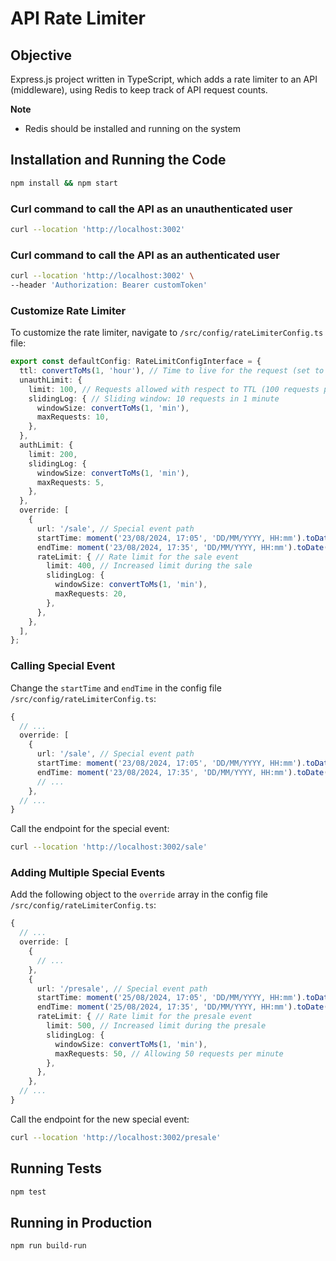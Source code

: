 # API Rate Limiter

## Objective
Express.js project written in TypeScript, which adds a rate limiter to an API (middleware), using Redis to keep track of API request counts.

**Note**
- Redis should be installed and running on the system

## Installation and Running the Code
```sh
npm install && npm start
```

### Curl command to call the API as an unauthenticated user
```sh
curl --location 'http://localhost:3002'
```

### Curl command to call the API as an authenticated user
```sh
curl --location 'http://localhost:3002' \
--header 'Authorization: Bearer customToken'
```

### Customize Rate Limiter
To customize the rate limiter, navigate to `/src/config/rateLimiterConfig.ts` file:

```typescript
export const defaultConfig: RateLimitConfigInterface = {
  ttl: convertToMs(1, 'hour'), // Time to live for the request (set to 1 hour)
  unauthLimit: {
    limit: 100, // Requests allowed with respect to TTL (100 requests per hour)
    slidingLog: { // Sliding window: 10 requests in 1 minute
      windowSize: convertToMs(1, 'min'),
      maxRequests: 10,
    },
  },
  authLimit: {
    limit: 200,
    slidingLog: {
      windowSize: convertToMs(1, 'min'),
      maxRequests: 5,
    },
  },
  override: [
    {
      url: '/sale', // Special event path
      startTime: moment('23/08/2024, 17:05', 'DD/MM/YYYY, HH:mm').toDate(), // Event start time
      endTime: moment('23/08/2024, 17:35', 'DD/MM/YYYY, HH:mm').toDate(), // Event end time
      rateLimit: { // Rate limit for the sale event
        limit: 400, // Increased limit during the sale
        slidingLog: {
          windowSize: convertToMs(1, 'min'),
          maxRequests: 20,
        },
      },
    },
  ],
};
```

### Calling Special Event
Change the `startTime` and `endTime` in the config file `/src/config/rateLimiterConfig.ts`:

```typescript
{
  // ...
  override: [
    {
      url: '/sale', // Special event path
      startTime: moment('23/08/2024, 17:05', 'DD/MM/YYYY, HH:mm').toDate(), // Event start time
      endTime: moment('23/08/2024, 17:35', 'DD/MM/YYYY, HH:mm').toDate(), // Event end time
      // ...
    },
  // ...
}
```

Call the endpoint for the special event:
```sh
curl --location 'http://localhost:3002/sale'
```

### Adding Multiple Special Events
Add the following object to the `override` array in the config file `/src/config/rateLimiterConfig.ts`:

```typescript
{
  // ...
  override: [
    {
      // ...
    },
    {
      url: '/presale', // Special event path
      startTime: moment('25/08/2024, 17:05', 'DD/MM/YYYY, HH:mm').toDate(), // Event start time
      endTime: moment('25/08/2024, 17:35', 'DD/MM/YYYY, HH:mm').toDate(), // Event end time
      rateLimit: { // Rate limit for the presale event
        limit: 500, // Increased limit during the presale
        slidingLog: {
          windowSize: convertToMs(1, 'min'),
          maxRequests: 50, // Allowing 50 requests per minute
        },
      },
    },
  // ...
}
```

Call the endpoint for the new special event:
```sh
curl --location 'http://localhost:3002/presale'
```

## Running Tests
```sh
npm test
```

## Running in Production
```sh
npm run build-run
```
